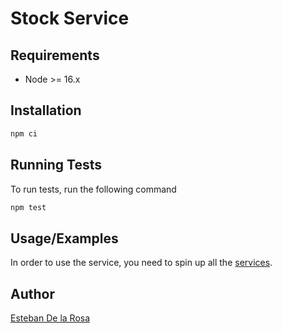 # Stock Service


## Requirements

- Node >= 16.x

## Installation

```bash
npm ci
```

## Running Tests

To run tests, run the following command

```bash
npm test
```

## Usage/Examples

In order to use the service, you need to spin up all the [services](../README.md).

## Author

[Esteban De la Rosa](https://www.github.com/gabbanaesteban)
